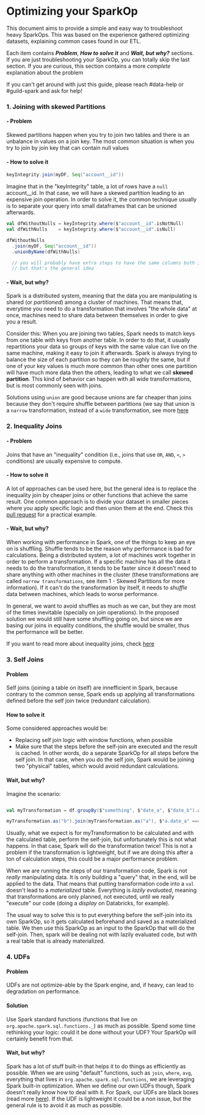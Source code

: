 # Optimizing your SparkOp

This document aims to provide a simple and easy way to troubleshoot heavy SparkOps. This was based on the experience gathered optimizing datasets, explaining common cases found in our ETL.

Each item contains **_Problem_**, **_How to solve it_** and **_Wait, but why?_** sections. If you are just troubleshooting your SparkOp, you can totally skip the last section. If you are curious, this section contains a more _complete_ explanation about the problem

If you can't get around with just this guide, please reach #data-help or #guild-spark and ask for help!

### 1. Joining with skewed Partitions

#### - Problem

Skewed partitions happen when you try to join two tables and there is an unbalance in values on a join key. The most common situation is when you try to join by join key that can contain null values

#### - How to solve it

```scala
keyIntegrity.join(myDF, Seq("account__id"))
```

Imagine that in the "keyIntegrity" table, a lot of rows have a `null` account__id. In that case, we will have a skewed partition leading to an expensive join operation. In order to solve it, the common technique usually is to separate your query into small dataframes that can be unioned afterwards.

```scala
val dfWithoutNulls = keyIntegrity.where($"account__id".isNotNull)
val dfWithNulls    = keyIntegrity.where($"account__id".isNull)

dfWithoutNulls
  .join(myDF, Seq("account__id"))
  .unionByName(dfWithNulls)

  // you will probably have extra steps to have the same columns both in dfWithoutNulls and dfWithNulls
  // but that's the general idea

```

#### - Wait, but why?

Spark is a distributed system, meaning that the data you are manipulating is shared (or _partitioned_) among a cluster of machines. That means that, everytime you need to do a transformation that involves "the whole data" at once, machines need to share data between themselves in order to give you a result.

Consider this: When you are joining two tables, Spark needs to match keys from one table with keys from another table. In order to do that, it usually repartitions your data so groups of keys with the same value can live on the same machine, making it easy to join it afterwards. Spark is always trying to balance the size of each partition so they can be roughly the same, but if one of your key values is much more common than other ones one partition will have much more data then the others, leading to what we call **skewed partition**. This kind of behavior can happen with all wide transformations, but is most commonly seen with joins.

Solutions using `union` are good because unions are far cheaper than joins because they don't require shuffle between partitions (we say that union is a `narrow` transformation, instead of a `wide` transformation, see more [here](https://data-flair.training/blogs/spark-rdd-operations-transformations-actions/)

### 2. Inequality Joins

#### - Problem

Joins that have an "inequality" condition (i.e., joins that use `OR`, `AND`, `<`, `>` conditions) are usually expensive to compute.

#### - How to solve it

A lot of approaches can be used here, but the general idea is to replace the inequality join by cheaper joins or other functions that achieve the same result. One common approach is to divide your dataset in smaller pieces where you apply specific logic and then union them at the end. Check this [pull request](https://github.com/nubank/itaipu/pull/10456) for a practical example.

#### - Wait, but why?

When working with performance in Spark, one of the things to keep an eye on is shuffling. Shuffle tends to be the reason why performance is bad for calculations. Being a distributed system, a lot of machines work together in order to perform a transformation. If a specific machine has all the data it needs to do the transformation, it tends to be faster since it doesn't need to share anything with other machines in the cluster (these transformations are called `narrow transformations`, see item 1 - Skewed Partitions for more information). If it can't do the transformation by itself, it needs to _shuffle_ data between machines, which leads to worse performance.

In general, we want to avoid shuffles as much as we can, but they are most of the times inevitable (specially on join operations). In the proposed solution we would still have some shuffling going on, but since we are basing our joins in equality conditions, the shuffle would be smaller, thus the performance will be better.

If you want to read more about inequality joins, check [here](https://medium.com/@suj1th/prefer-unions-over-or-in-spark-joins-9d1ca5e88021)

### 3. Self Joins

#### Problem

Self joins (joining a table on itself) are innefficient in Spark, because contrary to the common sense, Spark ends up applying all transformations defined before the self join twice (redundant calculation).

#### How to solve it
Some considered approaches would be:
- Replacing self join logic with window functions, when possible
- Make sure that the steps before the self-join are executed and the result is cached. In other words, do a separate SparkOp for all steps before the self join. In that case, when you do the self join, Spark would be joining two "physical" tables, which would avoid redundant calculations.

#### Wait, but why?

Imagine the scenario:

```scala

val myTransformation = df.groupBy($"something", $"date_a", $"date_b").agg(avg($"value"))

myTransformation.as("b").join(myTransformation.as("a"), $"a.date_a" === $"b.date_b")

```

Usually, what we expect is for myTransformation to be calculated and with the calculated table, perform the self-join, but unfortunately this is not what happens. In that case, Spark will do the transformation twice! This is not a problem if the transformation is lightweight, but if we are doing this after a ton of calculation steps, this could be a major performance problem.

When we are running the steps of our transformation code, Spark is not _really_ manipulating data. It is only building a "query" that, in the end, will be applied to the data. That means that putting transformation code into a `val` doesn't lead to a _materialized_ table. Everything is _lazily evaluated_, meaning that transformations are only planned, not executed, until we really "execute" our code (doing a _display_ on Databricks, for example).

The usual way to solve this is to put everything before the self-join into its own SparkOp, so it gets calculated beforehand and saved as a materialized table. We then use this SparkOp as an input to the SparkOp that will do the self-join. Then, spark will be dealing not with lazily evaluated code, but with a real table that is already materialized.

### 4. UDFs

#### Problem
UDFs are not optimize-able by the Spark engine, and, if heavy, can lead to degradation on performance.

#### Solution
Use Spark standard functions (functions that live on `org.apache.spark.sql.functions._`) as much as possible. Spend some time rethinking your logic: could it be done without your UDF? Your SparkOp will certainly benefit from that.

#### Wait, but why?

Spark has a lot of stuff built-in that helps it to do things as efficiently as possible. When we are using "default" functions, such as `join`, `where`, `avg`, everything that lives in `org.apache.spark.sql.functions`, we are leveraging Spark built-in optimization. When we define our own UDFs though, Spark doesn't really know how to deal with it. For Spark, our UDFs are black boxes (read more [here](https://jaceklaskowski.gitbooks.io/mastering-spark-sql/spark-sql-udfs-blackbox.html)). If the UDF is lightweight it could be a non issue, but the general rule is to avoid it as much as possible.

